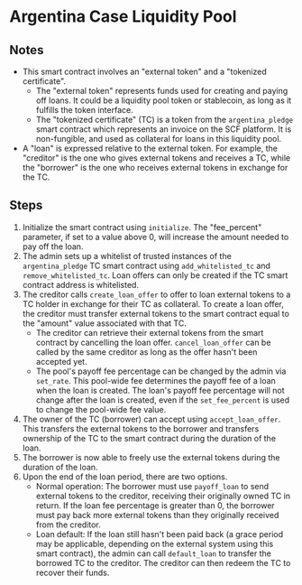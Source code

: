 # Argentina Case Liquidity Pool

## Notes
* This smart contract involves an "external token" and a "tokenized certificate". 
    * The "external token" represents funds used for creating and paying off loans. It could be a liquidity pool token or stablecoin, as long as it fulfills the token interface.
    * The "tokenized certificate" (TC) is a token from the `argentina_pledge` smart contract which represents an invoice on the SCF platform. It is non-fungible, and used as collateral for loans in this liquidity pool.
* A "loan" is expressed relative to the external token. For example, the "creditor" is the one who gives external tokens and receives a TC, while the "borrower" is the one who receives external tokens in exchange for the TC. 

## Steps
1. Initialize the smart contract using `initialize`. The "fee_percent" parameter, if set to a value above 0, will increase the amount needed to pay off the loan. 
2. The admin sets up a whitelist of trusted instances of the `argentina_pledge` TC smart contract using `add_whitelisted_tc` and `remove_whitelisted_tc`. Loan offers can only be created if the TC smart contract address is whitelisted.
3. The creditor calls `create_loan_offer` to offer to loan external tokens to a TC holder in exchange for their TC as collateral. To create a loan offer, the creditor must transfer external tokens to the smart contract equal to the "amount" value associated with that TC.
    * The creditor can retrieve their external tokens from the smart contract by cancelling the loan offer. `cancel_loan_offer` can be called by the same creditor as long as the offer hasn't been accepted yet.
    * The pool's payoff fee percentage can be changed by the admin via `set_rate`. This pool-wide fee determines the payoff fee of a loan when the loan is created. The loan's payoff fee percentage will not change after the loan is created, even if the `set_fee_percent` is used to change the pool-wide fee value.
4. The owner of the TC (borrower) can accept using `accept_loan_offer`. This transfers the external tokens to the borrower and transfers ownership of the TC to the smart contract during the duration of the loan.
5. The borrower is now able to freely use the external tokens during the duration of the loan. 
6. Upon the end of the loan period, there are two options.
    * Normal operation: The borrower must use `payoff_loan` to send external tokens to the creditor, receiving their originally owned TC in return. If the loan fee percentage is greater than 0, the borrower must pay back more external tokens than they originally received from the creditor. 
    * Loan default: If the loan still hasn't been paid back (a grace period may be applicable, depending on the external system using this smart contract), the admin can call `default_loan` to transfer the borrowed TC to the creditor. The creditor can then redeem the TC to recover their funds.
